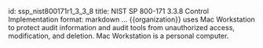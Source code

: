 id: ssp_nist800171r1_3_3_8
title: NIST SP 800-171 3.3.8 Control Implementation
format: markdown
...
{{organization}} uses Mac Workstation to protect audit information and audit tools from unauthorized access, modification, and deletion. Mac Workstation is a personal computer.

